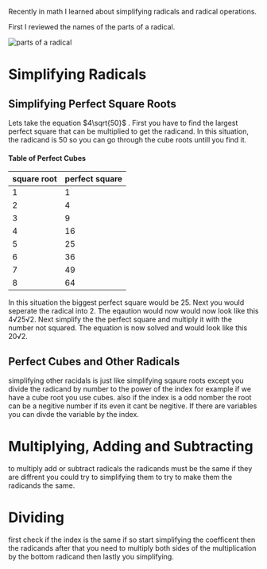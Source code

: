 Recently in math I learned about simplifying radicals and radical operations.

First I reviewed the names of the parts of a radical.
 
![parts of a radical](https://study.com/cimages/multimages/16/radical_image.jpg)

# Simplifying Radicals 

## Simplifying Perfect Square Roots 

Lets take the equation  $4\sqrt{50}$  . First you have to find the largest perfect square that can be multiplied to get the radicand. In this situation, the radicand is 50 so you can go through the cube roots untill you find it. 

#### Table of Perfect Cubes 

 |square root|perfect square|
 |---------|------------|
 |1        |1           |
 |2        |4           |
 |3        |9           |
 |4        |16          |
 |5        |25          |
 |6        |36          |
 |7        |49          |
 |8        |64          |

In this situation the biggest perfect square would be 25. Next you would seperate the radical into 2. The eqaution would now would now look like this 4√25√2. Next simplify the the perfect square and multiply it with the number not squared. The equation is now solved and would look like this 20√2.

## Perfect Cubes and Other Radicals 

simplifying other racidals is just like simplifying sqaure roots except you divide the radicand by number to the power of the index for example if we have a cube root you use cubes. also if the index is a odd nomber the root can be a negitive number if its even it cant be negitive. If there are variables you can divde the variable by the index.

# Multiplying, Adding and Subtracting 

to multiply add or subtract radicals the radicands must be the same if they are diffrent you could try to simplifying them to try to make them the radicands the same.
# Dividing 

first check if the index is the same if so start simplifying the coefficent then the radicands after that you need to multiply both sides of the multiplication by the bottom radicand then lastly you simplifying.
